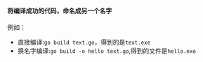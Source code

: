 #### 将编译成功的代码，命名成另一个名字
例如：
- 直接编译:`go build text.go`，得到的是`text.exe`
- 换名字编译:`go build -o hello text.go`,得到的文件是`hello.exe`